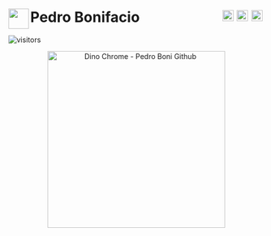 <h1 align="left" style="border: none;">Pedro Bonifacio
   <img align='left' src='https://github.com/raghavk16/raghavk16/blob/master/octo.gif' height='40'>
   <a href="https://twitter.com/pedrboni">
       <img align="right" style="margin:0.2rem" alt="Pedro Boni Twitter" width="22px" src="https://cdn.jsdelivr.net/npm/simple-icons@v3/icons/twitter.svg" />
    </a>
    <a href="https://linkedin.com/in/pedroboni">
      <img align="right" style="margin:0.2rem" alt="Pedro Boni Linkdein" width="22px" src="https://cdn.jsdelivr.net/npm/simple-icons@v3/icons/linkedin.svg" />
    </a>
    <a href="https://github.com/PedroBoni">
      <img align="right" style="margin:0.2rem" alt="Pedro Boni Github" width="22px" src="https://cdn.jsdelivr.net/npm/simple-icons@v3/icons/github.svg" />
    </a>  
</h1>

![visitors](https://visitor-badge.laobi.icu/badge?page_id=pedroboni.pedroboni)

<div align="center"> 
   <img align="center" alt="Dino Chrome - Pedro Boni Github" width="350" src="https://raw.githubusercontent.com/saadeghi/saadeghi/master/dino.gif" />
</div>
